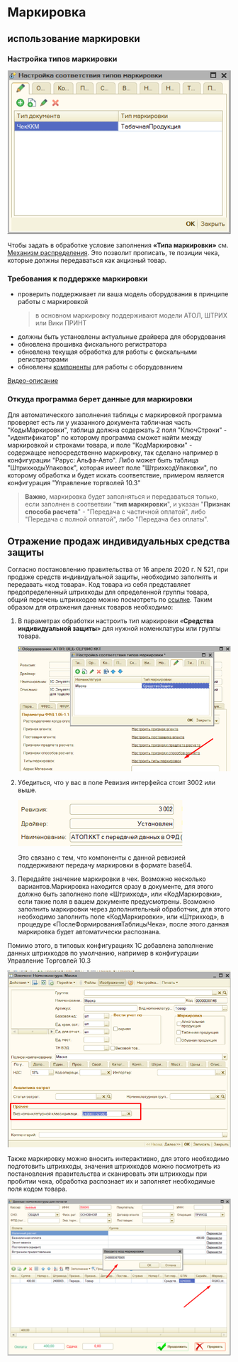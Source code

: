 # Маркировка #

## использование маркировки ##

### Настройка типов маркировки ###

![Настройка типов маркировки](media/92af4dbe4067cf44b0f178f96edc22cf.png)

Чтобы задать в обработке условие заполнения **«Типа маркировки»** см. [Механизм распределения](Механизм%20распределения.md). Это позволит прописать, те позиции чека, которые должны передаваться как акцизный товар.

### Требования к поддержке маркировки ###

- проверить поддерживает ли ваша модель оборудования в принципе работы с маркировкой
    >в основном маркировку поддерживают модели АТОЛ, ШТРИХ или Вики ПРИНТ
- должны быть установлены актуальные драйвера для оборудования
- обновлена прошивка фискального регистратора
- обновлена текущая обработка для работы с фискальными регистраторами
- обновлены [компоненты](Подключение.md#компоненты-оборудования) для работы с оборудованием
  
[Видео-описание](https://youtu.be/LAiJ1Bf3z3U?t=317)

### Откуда программа берет данные для маркировки ###

Для автоматического заполнения таблицы с маркировкой программа проверяет есть ли у указанного документа табличная часть "КодыМаркировки", таблица должна содержать 2 поля "КлючСтроки" - "идентификатор" по которому программа сможет найти между маркировкой и строками товара, и поле "КодМаркировки" - содержащее непосредственно маркировку, так сделано например в конфигурации "Рарус: Альфа-Авто". Либо может быть таблица "ШтрихкодыУпаковок", которая имеет поле "ШтрихкодУпаковки", по которому обработка и будет искать соответствие, примером является конфигурация "Управление торгволей 10.3"
> **Важно**, маркировка будет заполняться и передаваться только, если заполнен в соответвии "**тип маркировки**", и указан "**Признак способа расчета**" - "Передача с частичной оплатой", либо "Передача с полной оплатой", либо "Передача без оплаты".

## Отражение продаж индивидуальных средства защиты ##

Согласно постановлению правительства от 16 апреля 2020 г. N 521, при продаже средств индивидуальной защиты, необходимо заполнять и передавать «код товара». Код товара из себя представляет предопределенный штрихкоды для определенной группы товара, общий перечень штрихкодов можно посмотреть по [ссылке](https://www.garant.ru/hotlaw/federal/1362146/). Таким образом для отражения данных товаров необходимо:

1. В параметрах обработки настроить тип маркировки «**Средства индивидуальной защиты**» для нужной номенклатуры или группы товара.

   ![Настройка средств защиты](media/0bb4b50404cdbd53ddc0d9651b11d042.png)

2. Убедиться, что у вас в поле Ревизия интерфейса стоит 3002 или выше.

    ![Поле ревизии](media/95e0bf6b8a28dc6fbcf6ffb58031c406.png)

    Это связано с тем, что компоненты с данной ревизией поддерживают передачу маркировки в формате base64.

3. Передайте значение маркировки в чек. Возможно несколько вариантов.Маркировка находится сразу в документе, для этого должно быть заполнено поле «Штрихкод», или «КодМаркировки», если такие поля в вашем документе предусмотрены. Возможно заполнить маркировки через дополнительный обработчик, для этого необходимо заполнить поле «КодМаркировки», или «Штрихкод», в процедуре «ПослеФормированияТаблицыЧека», после этого данная маркировка будет автоматически распознана.

Помимо этого, в типовых конфигурациях 1С добавлена заполнение данных штрихкодов по умолчанию, например в конфигурации Управление Торговлей 10.3

![Поле код номенклатурной классификации](media/1792f27ac406128f59512527233a5c73.png)

Также маркировку можно вносить интерактивно, для этого необходимо подготовить штрихкоды, значения штрихкодов можно посмотреть из постановления правительства и сканировать эти штрихкоды при пробитии чека, обработка распознает их и заполняет необходимые поля кодом товара.

![Ввод марки вручную](media/b091eed10ba5a2a64da4a61c5a0ceca8.png)
